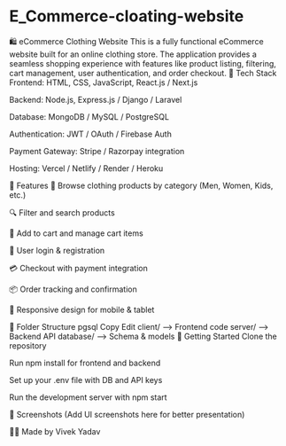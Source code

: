 # E_Commerce-cloating-website
🛍️ eCommerce Clothing Website This is a fully functional eCommerce website built for an online clothing store. The application provides a seamless shopping experience with features like product listing, filtering, cart management, user authentication, and order checkout.
🔧 Tech Stack
Frontend: HTML, CSS, JavaScript, React.js / Next.js

Backend: Node.js, Express.js / Django / Laravel

Database: MongoDB / MySQL / PostgreSQL

Authentication: JWT / OAuth / Firebase Auth

Payment Gateway: Stripe / Razorpay integration

Hosting: Vercel / Netlify / Render / Heroku

📌 Features
🧥 Browse clothing products by category (Men, Women, Kids, etc.)

🔍 Filter and search products

🛒 Add to cart and manage cart items

🔐 User login & registration

💳 Checkout with payment integration

📦 Order tracking and confirmation

📱 Responsive design for mobile & tablet

📁 Folder Structure
pgsql
Copy
Edit
client/       --> Frontend code
server/       --> Backend API
database/     --> Schema & models
🚀 Getting Started
Clone the repository

Run npm install for frontend and backend

Set up your .env file with DB and API keys

Run the development server with npm start

📸 Screenshots
(Add UI screenshots here for better presentation)

🧑‍💻 Made by Vivek Yadav
